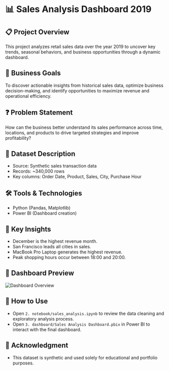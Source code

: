 # 📊 Sales Analysis Dashboard 2019

## 📋 Project Overview
This project analyzes retail sales data over the year 2019 to uncover key trends, seasonal behaviors, and business opportunities through a dynamic dashboard.

## 🎯 Business Goals
To discover actionable insights from historical sales data, optimize business decision-making, and identify opportunities to maximize revenue and operational efficiency.

## ❓ Problem Statement
How can the business better understand its sales performance across time, locations, and products to drive targeted strategies and improve profitability?

## 📂 Dataset Description
- Source: Synthetic sales transaction data
- Records: ~340,000 rows
- Key columns: Order Date, Product, Sales, City, Purchase Hour

## 🛠️ Tools & Technologies
- Python (Pandas, Matplotlib)
- Power BI (Dashboard creation)

## 🧠 Key Insights
- December is the highest revenue month.
- San Francisco leads all cities in sales.
- MacBook Pro Laptop generates the highest revenue.
- Peak shopping hours occur between 18:00 and 20:00.

## 📸 Dashboard Preview
![Dashboard Overview](images/dashboard.jpg)


## 🚀 How to Use
- Open `2. notebook/sales_analysis.ipynb` to review the data cleaning and exploratory analysis process.
- Open `3. dashboard/Sales Analysis Dashboard.pbix` in Power BI to interact with the final dashboard.

## 🙏 Acknowledgment
- This dataset is synthetic and used solely for educational and portfolio purposes.

